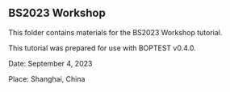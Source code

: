 ## BS2023 Workshop

This folder contains materials for the BS2023 Workshop tutorial.

This tutorial was prepared for use with BOPTEST v0.4.0.

Date: September 4, 2023

Place: Shanghai, China